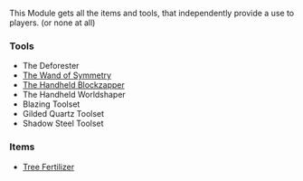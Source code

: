This Module gets all the items and tools, that independently provide a use to players. (or none at all)

### Tools
* The Deforester
* [The Wand of Symmetry](https://github.com/simibubi/Create/wiki/The-Wand-of-Symmetry)
* [The Handheld Blockzapper](https://github.com/simibubi/Create/wiki/The-Handheld-Blockzapper)
* The Handheld Worldshaper
* Blazing Toolset
* Gilded Quartz Toolset
* Shadow Steel Toolset

### Items
* [Tree Fertilizer](https://github.com/simibubi/Create/wiki/Tree-Fertilizer)
